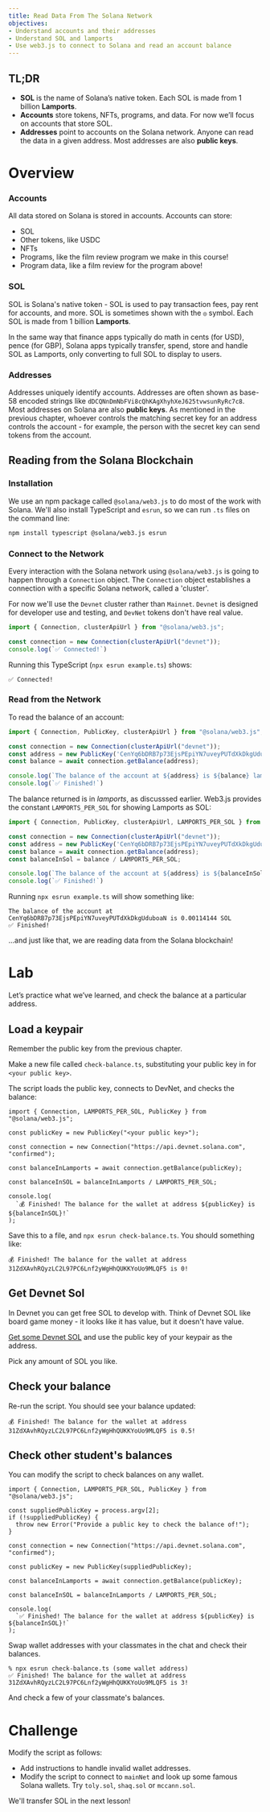 ```yaml
---
title: Read Data From The Solana Network
objectives:
- Understand accounts and their addresses
- Understand SOL and lamports
- Use web3.js to connect to Solana and read an account balance
---
```


## TL;DR

- **SOL** is the name of Solana’s native token. Each SOL is made from 1 billion **Lamports**. 
- **Accounts** store tokens, NFTs, programs, and data. For now we’ll focus on accounts that store SOL. 
- **Addresses** point to accounts on the Solana network. Anyone can read the data in a given address. Most addresses are also **public keys**.

# Overview

### Accounts

All data stored on Solana is stored in accounts. Accounts can store: 

- SOL
- Other tokens, like USDC
- NFTs
- Programs, like the film review program we make in this course!
- Program data, like a film review for the program above!

### SOL

SOL is Solana's native token - SOL is used to pay transaction fees, pay rent for accounts, and more. SOL is sometimes shown with the `◎` symbol. Each SOL is made from 1 billion **Lamports**. 

In the same way that finance apps typically do math in cents (for USD), pence (for GBP), Solana apps typically transfer, spend, store and handle SOL as Lamports, only converting to full SOL to display to users. 

### Addresses

Addresses uniquely identify accounts. Addresses are often shown as base-58 encoded strings like `dDCQNnDmNbFVi8cQhKAgXhyhXeJ625tvwsunRyRc7c8`. Most addresses on Solana are also **public keys**. As mentioned in the previous chapter, whoever controls the matching secret key for an address controls the account - for example, the person with the secret key can send tokens from the account.

## Reading from the Solana Blockchain

### Installation

We use an npm package called `@solana/web3.js` to do most of the work with Solana. We'll also install TypeScript and `esrun`, so we can run `.ts` files on the command line:

```bash
npm install typescript @solana/web3.js esrun 
```

### Connect to the Network

Every interaction with the Solana network using `@solana/web3.js` is going to happen through a `Connection` object. The `Connection` object establishes a connection with a specific Solana network, called a 'cluster'. 

For now we'll use the `Devnet` cluster rather than `Mainnet`. `Devnet` is designed for developer use and testing, and `DevNet` tokens don't have real value.

```typescript
import { Connection, clusterApiUrl } from "@solana/web3.js";

const connection = new Connection(clusterApiUrl("devnet"));
console.log(`✅ Connected!`)
```

Running this TypeScript (`npx esrun example.ts`) shows:

```
✅ Connected!
```

### Read from the Network

To read the balance of an account:

```typescript
import { Connection, PublicKey, clusterApiUrl } from "@solana/web3.js";

const connection = new Connection(clusterApiUrl("devnet"));
const address = new PublicKey('CenYq6bDRB7p73EjsPEpiYN7uveyPUTdXkDkgUduboaN');
const balance = await connection.getBalance(address);

console.log(`The balance of the account at ${address} is ${balance} lamports`); 
console.log(`✅ Finished!`)
```

The balance returned is in *lamports*, as discusssed earlier. Web3.js provides the constant `LAMPORTS_PER_SOL` for showing Lamports as SOL:

```typescript
import { Connection, PublicKey, clusterApiUrl, LAMPORTS_PER_SOL } from "@solana/web3.js";

const connection = new Connection(clusterApiUrl("devnet"));
const address = new PublicKey('CenYq6bDRB7p73EjsPEpiYN7uveyPUTdXkDkgUduboaN');
const balance = await connection.getBalance(address);
const balanceInSol = balance / LAMPORTS_PER_SOL;

console.log(`The balance of the account at ${address} is ${balanceInSol} SOL`); 
console.log(`✅ Finished!`)
```

Running `npx esrun example.ts` will show something like:

```
The balance of the account at CenYq6bDRB7p73EjsPEpiYN7uveyPUTdXkDkgUduboaN is 0.00114144 SOL
✅ Finished!
```

...and just like that, we are reading data from the Solana blockchain! 

# Lab

Let’s practice what we’ve learned, and check the balance at a particular address. 

## Load a keypair 

Remember the public key from the previous chapter. 

Make a new file called `check-balance.ts`, substituting your public key in for `<your public key>`.

The script loads the public key, connects to DevNet, and checks the balance:

```
import { Connection, LAMPORTS_PER_SOL, PublicKey } from "@solana/web3.js";

const publicKey = new PublicKey("<your public key>");

const connection = new Connection("https://api.devnet.solana.com", "confirmed");

const balanceInLamports = await connection.getBalance(publicKey);

const balanceInSOL = balanceInLamports / LAMPORTS_PER_SOL;

console.log(
  `💰 Finished! The balance for the wallet at address ${publicKey} is ${balanceInSOL}!`
);

```

Save this to a file, and `npx esrun check-balance.ts`. You should something like:

```
💰 Finished! The balance for the wallet at address 31ZdXAvhRQyzLC2L97PC6Lnf2yWgHhQUKKYoUo9MLQF5 is 0!
```

## Get Devnet Sol

In Devnet you can get free SOL to develop with. Think of Devnet SOL like board game money - it looks like it has value, but it doesn't have value. 

[Get some Devnet SOL](https://faucet.solana.com/) and use the public key of your keypair as the address. 

Pick any amount of SOL you like.

## Check your balance

Re-run the script. You should see your balance updated:

```
💰 Finished! The balance for the wallet at address 31ZdXAvhRQyzLC2L97PC6Lnf2yWgHhQUKKYoUo9MLQF5 is 0.5!
```

## Check other student's balances

You can modify the script to check balances on any wallet.

```
import { Connection, LAMPORTS_PER_SOL, PublicKey } from "@solana/web3.js";

const suppliedPublicKey = process.argv[2];
if (!suppliedPublicKey) {
  throw new Error("Provide a public key to check the balance of!");
}

const connection = new Connection("https://api.devnet.solana.com", "confirmed");

const publicKey = new PublicKey(suppliedPublicKey);

const balanceInLamports = await connection.getBalance(publicKey);

const balanceInSOL = balanceInLamports / LAMPORTS_PER_SOL;

console.log(
  `✅ Finished! The balance for the wallet at address ${publicKey} is ${balanceInSOL}!`
);

```

Swap wallet addresses with your classmates in the chat and check their balances.

```
% npx esrun check-balance.ts (some wallet address)
✅ Finished! The balance for the wallet at address 31ZdXAvhRQyzLC2L97PC6Lnf2yWgHhQUKKYoUo9MLQF5 is 3!
```

And check a few of your classmate's balances.

# Challenge

Modify the script as follows:

 - Add instructions to handle invalid wallet addresses.
 - Modify the script to connect to `mainNet` and look up some famous Solana wallets. Try `toly.sol`, `shaq.sol` or `mccann.sol`.

We'll transfer SOL in the next lesson!